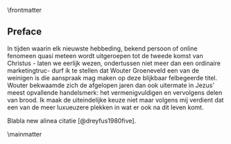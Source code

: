 \frontmatter

## Preface

In tijden waarin elk nieuwste hebbeding, bekend persoon of online fenomeen quasi meteen wordt uitgeroepen tot de tweede komst van Christus - laten we eerlijk wezen, ondertussen niet meer dan een ordinaire marketingtruc- durf ik te stellen dat Wouter Groeneveld een van de weinigen is die aanspraak mag maken op deze blijkbaar felbegeerde titel. Wouter bekwaamde zich de afgelopen jaren dan ook uitermate in Jezus’ meest opvallende handelsmerk: het vermenigvuldigen en vervolgens delen van brood. Ik maak de uiteindelijke keuze niet maar volgens mij verdient dat een van de meer luxueuzere plekken in wat er ook na dit leven komt.

Blabla new alinea citatie [@dreyfus1980five].

\mainmatter
